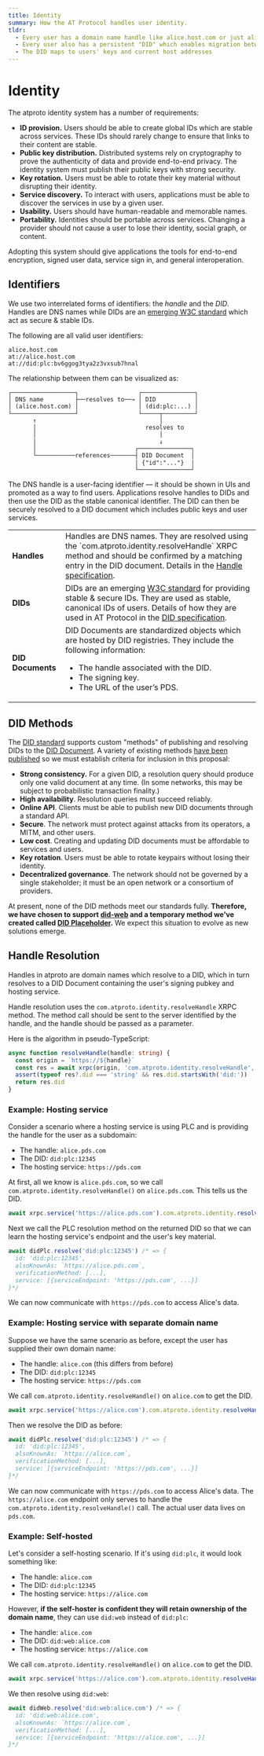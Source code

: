 ```yaml
---
title: Identity
summary: How the AT Protocol handles user identity.
tldr:
  - Every user has a domain name handle like alice.host.com or just alice.com
  - Every user also has a persistent "DID" which enables migration between hosts
  - The DID maps to users' keys and current host addresses
---
```


# Identity

The atproto identity system has a number of requirements:

* **ID provision.** Users should be able to create global IDs which are stable across services. These IDs should rarely change to ensure that links to their content are stable.
* **Public key distribution.** Distributed systems rely on cryptography to prove the authenticity of data and provide end-to-end privacy. The identity system must publish their public keys with strong security.
* **Key rotation.** Users must be able to rotate their key material without disrupting their identity.
* **Service discovery.** To interact with users, applications must be able to discover the services in use by a given user.
* **Usability.** Users should have human-readable and memorable names.
* **Portability.** Identities should be portable across services. Changing a provider should not cause a user to lose their identity, social graph, or content.

Adopting this system should give applications the tools for end-to-end encryption, signed user data, service sign in, and general interoperation.

## Identifiers

We use two interrelated forms of identifiers: the _handle_ and the _DID_. Handles are DNS names while DIDs are an [emerging W3C standard](https://www.w3.org/TR/did-core/) which act as secure & stable IDs.

The following are all valid user identifiers:

<pre><code>alice.host.com
at://alice.host.com
at://did:plc:bv6ggog3tya2z3vxsub7hnal
</code></pre>

The relationship between them can be visualized as:

<pre style="line-height: 1.2;"><code>┌──────────────────┐                 ┌───────────────┐
│ DNS name         ├──resolves to──→ │ DID           │
│ (alice.host.com) │                 │ (did:plc:...) │
└──────────────────┘                 └─────┬─────────┘
       ↑                                   │
       │                               resolves to
       │                                   │
       │                                   ↓
       │                            ┌───────────────┐
       └───────────references───────┤ DID Document  │
                                    │ {"id":"..."}  │
                                    └───────────────┘
</code></pre>

The DNS handle is a user-facing identifier — it should be shown in UIs and promoted as a way to find users. Applications resolve handles to DIDs and then use the DID as the stable canonical identifier. The DID can then be securely resolved to a DID document which includes public keys and user services.

<table>
  <tr>
   <td><strong>Handles</strong>
   </td>
   <td>Handles are DNS names. They are resolved using the `com.atproto.identity.resolveHandle` XRPC method and should be confirmed by a matching entry in the DID document. Details in the <a href="/specs/handle">Handle specification</a>.
   </td>
  </tr>
  <tr>
   <td><strong>DIDs</strong>
   </td>
   <td>DIDs are an emerging <a href="https://www.w3.org/TR/did-core/">W3C standard</a> for providing stable & secure IDs. They are used as stable, canonical IDs of users. Details of how they are used in AT Protocol in the <a href="/specs/did">DID specification</a>.
   </td>
  </tr>
  <tr>
   <td><strong>DID Documents</strong>
   </td>
   <td>
    DID Documents are standardized objects which are hosted by DID registries. They include the following information:
    <ul>
      <li>The handle associated with the DID.</li>
      <li>The signing key.</li>
      <li>The URL of the user’s PDS.</li>
    </ul>
   </td>
  </tr>
</table>

## DID Methods

The [DID standard](https://www.w3.org/TR/did-core/) supports custom "methods" of publishing and resolving DIDs to the [DID Document](https://www.w3.org/TR/did-core/#core-properties). A variety of existing methods [have been published](https://w3c.github.io/did-spec-registries/#did-methods) so we must establish criteria for inclusion in this proposal:

- **Strong consistency.** For a given DID, a resolution query should produce only one valid document at any time. (In some networks, this may be subject to probabilistic transaction finality.)
- **High availability**. Resolution queries must succeed reliably.
- **Online API**. Clients must be able to publish new DID documents through a standard API.
- **Secure**. The network must protect against attacks from its operators, a MITM, and other users.
- **Low cost**. Creating and updating DID documents must be affordable to services and users.
- **Key rotation**. Users must be able to rotate keypairs without losing their identity.
- **Decentralized governance**. The network should not be governed by a single stakeholder; it must be an open network or a consortium of providers.

At present, none of the DID methods meet our standards fully. **Therefore, we have chosen to support [did-web](https://w3c-ccg.github.io/did-method-web/) and a temporary method we've created called [DID Placeholder](https://github.com/bluesky-social/did-method-plc).** We expect this situation to evolve as new solutions emerge.

## Handle Resolution

Handles in atproto are domain names which resolve to a DID, which in turn resolves to a DID Document containing the user's signing pubkey and hosting service.

Handle resolution uses the `com.atproto.identity.resolveHandle` XRPC method. The method call should be sent to the server identified by the handle, and the handle should be passed as a parameter.

Here is the algorithm in pseudo-TypeScript:

```typescript
async function resolveHandle(handle: string) {
  const origin = `https://${handle}`
  const res = await xrpc(origin, 'com.atproto.identity.resolveHandle', {handle})
  assert(typeof res?.did === 'string' && res.did.startsWith('did:'))
  return res.did
}
```

### Example: Hosting service

Consider a scenario where a hosting service is using PLC and is providing the handle for the user as a subdomain:

- The handle: `alice.pds.com`
- The DID: `did:plc:12345`
- The hosting service: `https://pds.com`

At first, all we know is `alice.pds.com`, so we call `com.atproto.identity.resolveHandle()` on `alice.pds.com`. This tells us the DID.

```typescript
await xrpc.service('https://alice.pds.com').com.atproto.identity.resolveHandle() // => {did: 'did:plc:12345'}
```

Next we call the PLC resolution method on the returned DID so that we can learn the hosting service's endpoint and the user's key material.

```typescript
await didPlc.resolve('did:plc:12345') /* => {
  id: 'did:plc:12345',
  alsoKnownAs: `https://alice.pds.com`,
  verificationMethod: [...],
  service: [{serviceEndpoint: 'https://pds.com', ...}]
}*/
```

We can now communicate with `https://pds.com` to access Alice's data.

### Example: Hosting service with separate domain name

Suppose we have the same scenario as before, except the user has supplied their own domain name:

- The handle: `alice.com` (this differs from before)
- The DID: `did:plc:12345`
- The hosting service: `https://pds.com`

We call `com.atproto.identity.resolveHandle()` on `alice.com` to get the DID.

```typescript
await xrpc.service('https://alice.com').com.atproto.identity.resolveHandle() // => {did: 'did:plc:12345'}
```

Then we resolve the DID as before:

```typescript
await didPlc.resolve('did:plc:12345') /* => {
  id: 'did:plc:12345',
  alsoKnownAs: `https://alice.com`,
  verificationMethod: [...],
  service: [{serviceEndpoint: 'https://pds.com', ...}]
}*/
```

We can now communicate with `https://pds.com` to access Alice's data. The `https://alice.com` endpoint only serves to handle the `com.atproto.identity.resolveHandle()` call. The actual user data lives on `pds.com`.

### Example: Self-hosted

Let's consider a self-hosting scenario. If it's using `did:plc`, it would look something like:

- The handle: `alice.com`
- The DID: `did:plc:12345`
- The hosting service: `https://alice.com`

However, **if the self-hoster is confident they will retain ownership of the domain name**, they can use `did:web` instead of `did:plc`:

- The handle: `alice.com`
- The DID: `did:web:alice.com`
- The hosting service: `https://alice.com`

We call `com.atproto.identity.resolveHandle()` on `alice.com` to get the DID.

```typescript
await xrpc.service('https://alice.com').com.atproto.identity.resolveHandle() // => {did: 'did:web:alice.com'}
```

We then resolve using `did:web`:

```typescript
await didWeb.resolve('did:web:alice.com') /* => {
  id: 'did:web:alice.com',
  alsoKnownAs: `https://alice.com`,
  verificationMethod: [...],
  service: [{serviceEndpoint: 'https://alice.com', ...}]
}*/
```
